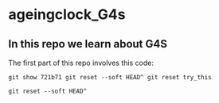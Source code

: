# ageingclock_G4s
## In this repo we learn about G4S 
The first part of this repo involves this code: 

`git show 721b71
git reset --soft HEAD^
git reset try_this`

`git reset --soft HEAD^`
